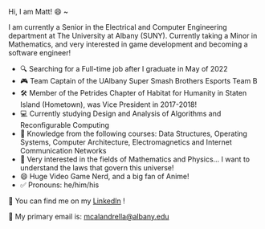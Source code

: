 Hi, I am Matt! :smile: ~

I am currently a Senior in the Electrical and Computer Engineering department at The University at Albany (SUNY).  Currently taking a Minor in Mathematics, and very interested in game development and becoming a software engineer!

- :mag: Searching for a Full-time job after I graduate in May of 2022
- :video_game: Team Captain of the UAlbany Super Smash Brothers Esports Team B
- :hammer_and_wrench: Member of the Petrides Chapter of Habitat for Humanity in Staten Island (Hometown), was Vice President in 2017-2018!
- :computer: Currently studying Design and Analysis of Algorithms and Reconfigurable Computing
- :book: Knowledge from the following courses: Data Structures, Operating Systems,  Computer Architecture, Electromagnetics and Internet Communication Networks
- :thinking: Very interested in the fields of Mathematics and Physics… I want to understand the laws that govern this universe!
- 😄 Huge Video Game Nerd, and a big fan of Anime!
- ✅ Pronouns: he/him/his

💼 You can find me on my [LinkedIn](https://www.linkedin.com/in/matthew-calandrella-119993183/) !

📧 My primary email is: mcalandrella@albany.edu
